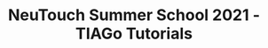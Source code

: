 <p align="center">
    <h1 align="center">
        NeuTouch Summer School 2021 - TIAGo Tutorials
    </h1>
</p>
